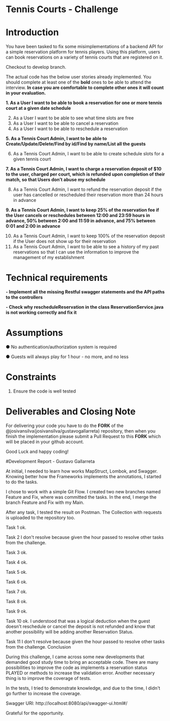 # Tennis Courts - Challenge

# Introduction 
You have been tasked to fix some misimplementations of a backend API for a simple reservation platform for tennis players. Using this platform, users can book reservations on a variety of tennis courts that are registered on it. 

Checkout to develop branch.

The actual code has the below user stories already implemented. You should complete at least one of the **bold** ones to be able to attend the interview. **In case you are comfortable to complete other ones it will count in your evaluation.**

**1. As a User I want to be able to book a reservation for one or more tennis court at a given date schedule**

2. As a User I want to be able to see what time slots are free 
3. As a User I want to be able to cancel a reservation 
4. As a User I want to be able to reschedule a reservation 

**5. As a Tennis Court Admin, I want to be able to Create/Update/Delete/Find by id/Find by name/List all the guests**

6. As a Tennis Court Admin, I want to be able to create schedule slots for a given tennis court

**7. As a Tennis Court Admin, I want to charge a reservation deposit of $10 to the user, charged per court, which is refunded upon completion of their match, so that Users don’t abuse my schedule**

8. As a Tennis Court Admin, I want to refund the reservation deposit if the user has cancelled or rescheduled their reservation more than 24 hours in advance 

**9. As a Tennis Court Admin, I want to keep 25% of the reservation fee if the User cancels or reschedules between 12:00 and 23:59 hours in advance, 50% between 2:00 and 11:59 in advance, and 75% between 0:01 and 2:00 in advance**

10. As a Tennis Court Admin, I want to keep 100% of the reservation deposit if the User does not show up for their reservation
11. As a Tennis Court Admin, I want to be able to see a history of my past reservations so that I can use the information to improve the management of my establishment 

# Technical requirements
 
 **- Implement all the missing Restful swagger statements and the API paths to the controllers**
 
 **- Check why rescheduleReservation in the class ReservationService.java is not working correctly and fix it**
 
# Assumptions 
●	No authentication/authorization system is required 

●	Guests will always play for 1 hour - no more, and no less 
 
# Constraints 
1. Ensure the code is well tested
 
# Deliverables and Closing Note 
For delivering your code you have to do the **FORK** of the @josivansilva(josivansilva/gustavogallarreta) repository, then when you finish the implementation please submit a Pull Request to this **FORK** which will be placed in your github account.

Good Luck and happy coding!

#Development Report - Gustavo Gallarreta

At initial, I needed to learn how works MapStruct, Lombok, and Swagger. Knowing better how the Frameworks implements the annotations, I started to do the tasks.

I chose to work with a simple Git Flow. I created two new branches named Feature and Fix, where was committed the tasks. In the end, I merge the branch Feature and Fix with my Main.

After any task, I tested the result on Postman. The Collection with requests is uploaded to the repository too.

Task 1 ok.

Task 2 I don't resolve because given the hour passed to resolve other tasks from the challenge.

Task 3 ok.

Task 4 ok.

Task 5 ok.

Task 6 ok.

Task 7 ok.

Task 8 ok.

Task 9 ok.

Task 10 ok. I understood that was a logical deduction when the guest doesn't reschedule or cancel the deposit is not refunded and know that another possibility will be adding another Reservation Status.

Task 11 I don't resolve because given the hour passed to resolve other tasks from the challenge.
Conclusion

During this challenge, I came across some new developments that demanded good study time to bring an acceptable code. There are many possibilities to improve the code as implements a reservation status PLAYED or methods to increase the validation error. Another necessary thing is to improve the coverage of tests.

In the tests, I tried to demonstrate knowledge, and due to the time, I didn't go further to increase the coverage.

Swagger URI: http://localhost:8080/api/swagger-ui.html#/

Grateful for the opportunity.
